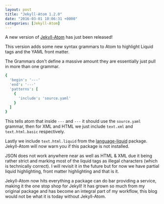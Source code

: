```yaml
---
layout: post
title: "Jekyll-Atom 1.2.0"
date: "2016-03-01 10:06:31 +0000"
categories: [Jekyll-Atom]
---
```


A new version of [Jekyll-Atom] has just been released!

This version adds some new syntax grammars to Atom to highlight Liquid tags and the YAML front matter.

The Grammars don't define a massive amount they are essentially just pull in more than one grammar.

```cson
{
  'begin': '---'
  'end': '---'
  'patterns': [
    {
      'include': 'source.yaml'
    }
  ]
}
```

This tells atom that inside `---` and `---` it should use the `source.yaml` grammar, then for XML and HTML we just include `text.xml` and `text.html.basic` respectively.

Lastly we include `text.html.liquid` from the [language-liquid] package. Jekyll-Atom will now warn you if this package is not installed.

JSON does not work anywhere near as well as HTML & XML due it being rather strict and marking most of the liquid tags as illegal characters (which is technically correct). I will revisit it in the future but for now we have partial liquid highlighting, front matter highlighting and that is it.

Jekyll-Atom now hits everything a package can do bar providing a service, making it the one stop shop for Jekyll! It has grown so much from my original package and has become an integral part of my workflow, this blog would not be what it is today without Jekyll-Atom.

[Jekyll-Atom]: https://atom.io/packages/jekyll
[language-liquid]: https://atom.io/packages/language-liquid
